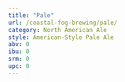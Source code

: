 ```yaml
---
title: "Pale"
url: /coastal-fog-brewing/pale/
category: North American Ale
style: American-Style Pale Ale
abv: 0
ibu: 0
srm: 0
upc: 0
---
```


